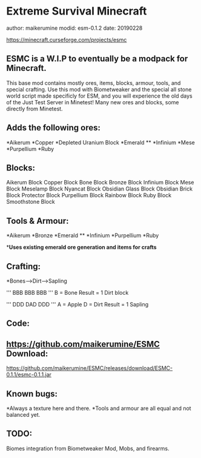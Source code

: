 Extreme Survival Minecraft
===================
author: maikerumine
modid: esm-0.1.2
date: 20190228

https://minecraft.curseforge.com/projects/esmc


ESMC is a W.I.P to eventually be a modpack for Minecraft.
-------------------
This base mod contains mostly ores, items, blocks, armour, tools, and special crafting.
Use this mod with Biometweaker and the special all stone world script made specificly for ESM, and you will experience the old days of the Just Test Server in Minetest!
Many new ores and blocks, some directly from Minetest.

 

Adds the following ores:
-------------------
*Aikerum
*Copper
*Depleted Uranium Block
*Emerald  **
*Infinium
*Mese
*Purpellium
*Ruby

 

Blocks: 
-------------------
Aikerum Block
Copper Block
Bone Block
Bronze Block
Infinium Block
Mese Block
Meselamp Block
Nyancat Block
Obsidian Glass Block
Obsidian Brick Block
Protector Block
Purpellium Block
Rainbow Block
Ruby Block
Smoothstone Block


Tools & Armour:
-------------------
*Aikerum
*Bronze
*Emerald **
*Infinium
*Purpellium
*Ruby

***Uses existing emerald ore generation and items for crafts**

Crafting:
-------------------
 *Bones-->Dirt-->Sapling
 
 '''
 BBB
 BBB
 BBB
 '''
 B = Bone
 Result = 1 Dirt block
 
  '''
 DDD
 DAD
 DDD
 '''
 A = Apple
 D = Dirt
 Result = 1 Sapling
 
 

Code:
-------------------
https://github.com/maikerumine/ESMC
Download:
-------------------
https://github.com/maikerumine/ESMC/releases/download/ESMC-0.1.1/esmc-0.1.1.jar

 

Known bugs:
-------------------
*Always a texture here and there.
*Tools and armour are all equal and not balanced yet.

 

TODO:
-------------------
Biomes integration from Biometweaker Mod, Mobs, and firearms.
